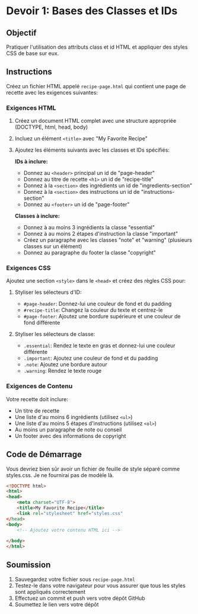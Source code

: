 # Devoir 1: Bases des Classes et IDs

## Objectif
Pratiquer l'utilisation des attributs class et id HTML et appliquer des styles CSS de base sur eux.

## Instructions

Créez un fichier HTML appelé `recipe-page.html` qui contient une page de recette avec les exigences suivantes:

### Exigences HTML

1. Créez un document HTML complet avec une structure appropriée (DOCTYPE, html, head, body)
2. Incluez un élément `<title>` avec "My Favorite Recipe"
3. Ajoutez les éléments suivants avec les classes et IDs spécifiés:

   **IDs à inclure:**
   - Donnez au `<header>` principal un id de "page-header"
   - Donnez au titre de recette `<h1>` un id de "recipe-title"
   - Donnez à la `<section>` des ingrédients un id de "ingredients-section"
   - Donnez à la `<section>` des instructions un id de "instructions-section"
   - Donnez au `<footer>` un id de "page-footer"

   **Classes à inclure:**
   - Donnez à au moins 3 ingrédients la classe "essential"
   - Donnez à au moins 2 étapes d'instruction la classe "important"
   - Créez un paragraphe avec les classes "note" et "warning" (plusieurs classes sur un élément)
   - Donnez au paragraphe du footer la classe "copyright"

### Exigences CSS

Ajoutez une section `<style>` dans le `<head>` et créez des règles CSS pour:

1. Styliser les sélecteurs d'ID:
   - `#page-header`: Donnez-lui une couleur de fond et du padding
   - `#recipe-title`: Changez la couleur du texte et centrez-le
   - `#page-footer`: Ajoutez une bordure supérieure et une couleur de fond différente

2. Styliser les sélecteurs de classe:
   - `.essential`: Rendez le texte en gras et donnez-lui une couleur différente
   - `.important`: Ajoutez une couleur de fond et du padding
   - `.note`: Ajoutez une bordure autour
   - `.warning`: Rendez le texte rouge

### Exigences de Contenu

Votre recette doit inclure:
- Un titre de recette
- Une liste d'au moins 6 ingrédients (utilisez `<ul>`)
- Une liste d'au moins 5 étapes d'instructions (utilisez `<ol>`)
- Au moins un paragraphe de note ou conseil
- Un footer avec des informations de copyright

## Code de Démarrage

Vous devriez bien sûr avoir un fichier de feuille de style séparé comme styles.css. Je ne fournirai pas de modèle là.

```html
<!DOCTYPE html>
<html>
<head>
    <meta charset="UTF-8">
    <title>My Favorite Recipe</title>
    <link rel="stylesheet" href="styles.css"
</head>
<body>
    <!-- Ajoutez votre contenu HTML ici -->
    
</body>
</html>
```

## Soumission

1. Sauvegardez votre fichier sous `recipe-page.html`
2. Testez-le dans votre navigateur pour vous assurer que tous les styles sont appliqués correctement
3. Effectuez un commit et push vers votre dépôt GitHub
4. Soumettez le lien vers votre dépôt

